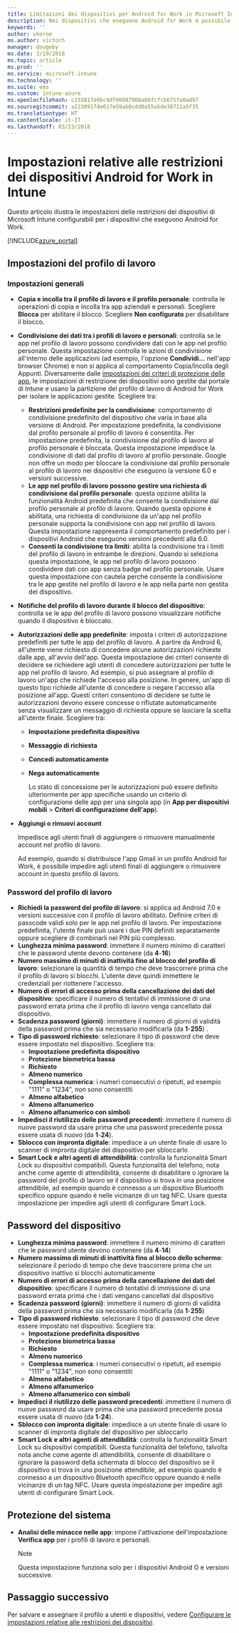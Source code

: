 ```yaml
---
title: Limitazioni dei dispositivi per Android for Work in Microsoft Intune - Azure | Microsoft Docs
description: Nei dispositivi che eseguono Android for Work è possibile limitare alcune impostazioni del dispositivo, tra cui copia e incolla, visualizzazione delle notifiche, autorizzazioni delle app, condivisione dei dati, lunghezza della password, errori di accesso, uso dell'impronta digitale per sbloccare, riutilizzo delle password e abilitazione della condivisione dei contatti di lavoro con Bluetooth.
keywords: ''
author: vhorne
ms.author: victorh
manager: dougeby
ms.date: 3/19/2018
ms.topic: article
ms.prod: ''
ms.service: microsoft-intune
ms.technology: ''
ms.suite: ems
ms.custom: intune-azure
ms.openlocfilehash: c155817e0bc9df00087908a86fcfcb675fa0ad97
ms.sourcegitcommit: a22309174e617e59ab0cdd0a55abde38711a5f35
ms.translationtype: HT
ms.contentlocale: it-IT
ms.lasthandoff: 03/23/2018
---
```

# <a name="work-device-restriction-settings-in-intune"></a>Impostazioni relative alle restrizioni dei dispositivi Android for Work in Intune

Questo articolo illustra le impostazioni delle restrizioni dei dispositivi di Microsoft Intune configurabili per i dispositivi che eseguono Android for Work.

[!INCLUDE[azure_portal](./includes/azure_portal.md)]

## <a name="work-profile-settings"></a>Impostazioni del profilo di lavoro

### <a name="general-settings"></a>Impostazioni generali

- **Copia e incolla tra il profilo di lavoro e il profilo personale**: controlla le operazioni di copia e incolla tra app aziendali e personali. Scegliere **Blocca** per abilitare il blocco. Scegliere **Non configurato** per disabilitare il blocco.
- **Condivisione dei dati tra i profili di lavoro e personali**: controlla se le app nel profilo di lavoro possono condividere dati con le app nel profilo personale. Questa impostazione controlla le azioni di condivisione all'interno delle applicazioni (ad esempio, l'opzione **Condividi...** nell'app browser Chrome) e non si applica al comportamento Copia/Incolla degli Appunti. Diversamente dalle [impostazioni dei criteri di protezione delle app](https://docs.microsoft.com/intune-classic/deploy-use/protect-app-data-using-mobile-app-management-policies-with-microsoft-intune), le impostazioni di restrizione dei dispositivi sono gestite dal portale di Intune e usano la partizione del profilo di lavoro di Android for Work per isolare le applicazioni gestite. Scegliere tra:
  - **Restrizioni predefinite per la condivisione**: comportamento di condivisione predefinito del dispositivo che varia in base alla versione di Android. Per impostazione predefinita, la condivisione dal profilo personale al profilo di lavoro è consentita. Per impostazione predefinita, la condivisione dal profilo di lavoro al profilo personale è bloccata. Questa impostazione impedisce la condivisione di dati dal profilo di lavoro al profilo personale. Google non offre un modo per bloccare la condivisione dal profilo personale al profilo di lavoro nei dispositivi che eseguono la versione 6.0 e versioni successive.
  - **Le app nel profilo di lavoro possono gestire una richiesta di condivisione dal profilo personale**: questa opzione abilita la funzionalità Android predefinita che consente la condivisione dal profilo personale al profilo di lavoro. Quando questa opzione è abilitata, una richiesta di condivisione da un'app nel profilo personale supporta la condivisione con app nel profilo di lavoro. Questa impostazione rappresenta il comportamento predefinito per i dispositivi Android che eseguono versioni precedenti alla 6.0.
  - **Consenti la condivisione tra limiti**: abilita la condivisione tra i limiti del profilo di lavoro in entrambe le direzioni. Quando si seleziona questa impostazione, le app nel profilo di lavoro possono condividere dati con app senza badge nel profilo personale. Usare questa impostazione con cautela perché consente la condivisione tra le app gestite nel profilo di lavoro e le app nella parte non gestita del dispositivo.

- **Notifiche del profilo di lavoro durante il blocco del dispositivo**: controlla se le app del profilo di lavoro possono visualizzare notifiche quando il dispositivo è bloccato.
- **Autorizzazioni delle app predefinite**: imposta i criteri di autorizzazione predefiniti per tutte le app del profilo di lavoro. A partire da Android 6, all'utente viene richiesto di concedere alcune autorizzazioni richieste dalle app, all'avvio dell'app. Questa impostazione dei criteri consente di decidere se richiedere agli utenti di concedere autorizzazioni per tutte le app nel profilo di lavoro. Ad esempio, si può assegnare al profilo di lavoro un'app che richiede l'accesso alla posizione. In genere, un'app di questo tipo richiede all'utente di concedere o negare l'accesso alla posizione all'app. Questi criteri consentono di decidere se tutte le autorizzazioni devono essere concesse o rifiutate automaticamente senza visualizzare un messaggio di richiesta oppure se lasciare la scelta all'utente finale. Scegliere tra:
  - **Impostazione predefinita dispositivo**
  - **Messaggio di richiesta**
  - **Concedi automaticamente**
  - **Nega automaticamente**

    Lo stato di concessione per le autorizzazioni può essere definito ulteriormente per app specifiche usando un criterio di configurazione delle app per una singola app (in **App per dispositivi mobili** > **Criteri di configurazione dell'app**).

- **Aggiungi o rimuovi account**

   Impedisce agli utenti finali di aggiungere o rimuovere manualmente account nel profilo di lavoro.

   Ad esempio, quando si distribuisce l'app Gmail in un profilo Android for Work, è possibile impedire agli utenti finali di aggiungere o rimuovere account in questo profilo di lavoro.

### <a name="work-profile-password"></a>Password del profilo di lavoro

- **Richiedi la password del profilo di lavoro**: si applica ad Android 7.0 e versioni successive con il profilo di lavoro abilitato. Definire criteri di passcode validi solo per le app nel profilo di lavoro. Per impostazione predefinita, l'utente finale può usare i due PIN definiti separatamente oppure scegliere di combinarli nel PIN più complesso.
- **Lunghezza minima password**: immettere il numero minimo di caratteri che le password utente devono contenere (da **4**-**16**)
- **Numero massimo di minuti di inattività fino al blocco del profilo di lavoro**: selezionare la quantità di tempo che deve trascorrere prima che il profilo di lavoro si blocchi. L'utente deve quindi immettere le credenziali per riottenere l'accesso.
- **Numero di errori di accesso prima della cancellazione dei dati del dispositivo**: specificare il numero di tentativi di immissione di una password errata prima che il profilo di lavoro venga cancellato dal dispositivo.
- **Scadenza password (giorni)**: immettere il numero di giorni di validità della password prima che sia necessario modificarla (da **1**-**255**) .
- **Tipo di password richiesto**: selezionare il tipo di password che deve essere impostato nel dispositivo. Scegliere tra:
  - **Impostazione predefinita dispositivo**
  - **Protezione biometrica bassa**
  - **Richiesto**
  - **Almeno numerico**
  - **Complessa numerica**: i numeri consecutivi o ripetuti, ad esempio "1111" o "1234", non sono consentiti
  - **Almeno alfabetico**
  - **Almeno alfanumerico**
  - **Almeno alfanumerico con simboli**
- **Impedisci il riutilizzo delle password precedenti**: immettere il numero di nuove password da usare prima che una password precedente possa essere usata di nuovo (da **1**-**24**).
- **Sblocco con impronta digitale**: impedisce a un utente finale di usare lo scanner di impronta digitale del dispositivo per sbloccarlo
- **Smart Lock e altri agenti di attendibilità**: controlla la funzionalità Smart Lock su dispositivi compatibili. Questa funzionalità del telefono, nota anche come agente di attendibilità, consente di disabilitare o ignorare la password del profilo di lavoro se il dispositivo si trova in una posizione attendibile, ad esempio quando è connesso a un dispositivo Bluetooth specifico oppure quando è nelle vicinanze di un tag NFC. Usare questa impostazione per impedire agli utenti di configurare Smart Lock.

## <a name="device-password"></a>Password del dispositivo

- **Lunghezza minima password**: immettere il numero minimo di caratteri che le password utente devono contenere (da **4**-**14**)
- **Numero massimo di minuti di inattività fino al blocco dello schermo**: selezionare il periodo di tempo che deve trascorrere prima che un dispositivo inattivo si blocchi automaticamente
- **Numero di errori di accesso prima della cancellazione dei dati del dispositivo**: specificare il numero di tentativi di immissione di una password errata prima che i dati vengano cancellati dal dispositivo
- **Scadenza password (giorni)**: immettere il numero di giorni di validità della password prima che sia necessario modificarla (da **1**-**255**)
- **Tipo di password richiesto**: selezionare il tipo di password che deve essere impostato nel dispositivo. Scegliere tra:
  - **Impostazione predefinita dispositivo**
  - **Protezione biometrica bassa**
  - **Richiesto**
  - **Almeno numerico**
  - **Complessa numerica**: i numeri consecutivi o ripetuti, ad esempio "1111" o "1234", non sono consentiti
  - **Almeno alfabetico**
  - **Almeno alfanumerico**
  - **Almeno alfanumerico con simboli**
- **Impedisci il riutilizzo delle password precedenti**: immettere il numero di nuove password da usare prima che una password precedente possa essere usata di nuovo (da **1**-**24**).
- **Sblocco con impronta digitale**: impedisce a un utente finale di usare lo scanner di impronta digitale del dispositivo per sbloccarlo
- **Smart Lock e altri agenti di attendibilità**: controlla la funzionalità Smart Lock su dispositivi compatibili. Questa funzionalità del telefono, talvolta nota anche come agente di attendibilità, consente di disabilitare o ignorare la password della schermata di blocco del dispositivo se il dispositivo si trova in una posizione attendibile, ad esempio quando è connesso a un dispositivo Bluetooth specifico oppure quando è nelle vicinanze di un tag NFC. Usare questa impostazione per impedire agli utenti di configurare Smart Lock.

## <a name="system-security"></a>Protezione del sistema

- **Analisi delle minacce nelle app**: impone l'attivazione dell'impostazione **Verifica app** per i profili di lavoro e personali.

   > [!Note]
   > Questa impostazione funziona solo per i dispositivi Android O e versioni successive.

## <a name="next-step"></a>Passaggio successivo

Per salvare e assegnare il profilo a utenti e dispositivi, vedere [Configurare le impostazioni relative alle restrizioni dei dispositivi](device-restrictions-configure.md).